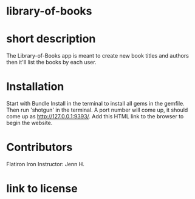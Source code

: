 
# library-of-books

# short description
The Library-of-Books app is meant to create new book titles and authors then it'll list the books by each user. 

# Installation
Start with Bundle Install in the terminal to install all gems in the gemfile. Then run 'shotgun' in the terminal. A port number will come up, it should come up as http://127.0.0.1:9393/. Add this HTML link to the browser to begin the website.

# Contributors 
Flatiron Iron Instructor: Jenn H.

# link to license 
